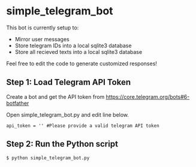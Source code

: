 # simple_telegram_bot
This bot is currently setup to:
* Mirror user messages
* Store telegram IDs into a local sqlite3 database
* Store all recieved texts into a local sqlite3 database

Feel free to edit the code to generate customized responses!

Step 1: Load Telegram API Token
-
Create a bot and get the API token from https://core.telegram.org/bots#6-botfather

Open simple_telegram_bot.py and edit line below.

    api_token = '' #Please provide a valid telegram API token

Step 2: Run the Python script
-
    $ python simple_telegram_bot.py
